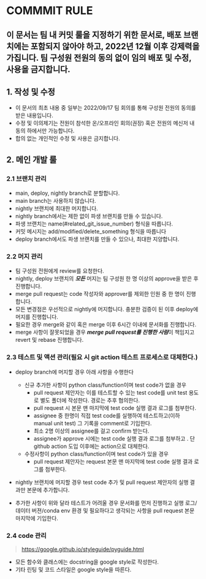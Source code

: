 # COMMMIT RULE
## 이 문서는 팀 내 커밋 룰을 지정하기 위한 문서로, 배포 브랜치에는 포함되지 않아야 하고, 2022년 12월 이후 강제력을 가집니다. 팀 구성원 전원의 동의 없이 임의 배포 및 수정, 사용을 금지합니다.  
  
## 1. 작성 및 수정  
* 이 문서의 최초 내용 중 일부는 2022/09/17 팀 회의를 통해 구성원 전원의 동의를 받은 내용입니다.  
* 수정 및 이의제기는 전원이 참석한 온/오프라인 회의(권장) 혹은 전원의 메신저 내 동의 하에서만 가능합니다.  
* 합의 없는 개인적인 수정 및 사용은 금지합니다.  


## 2. 메인 개발 룰   
### 2.1 브랜치 관리
* main, deploy, nightly branch로 분할합니다.  
* main branch는 사용하지 않습니다.  
* nightly 브랜치에 최대한 머지합니다.  
* nightly branch에서는 제한 없이 파생 브랜치를 만들 수 있습니다.  
* 파생 브랜치는 name(#related_git_issue_number) 형식을 따릅니다. 
* 커밋 메시지는 add/modified/delete_something 형식을 따릅니다
* deploy branch에서도 파생 브랜치를 만들 수 있으나, 최대한 지양합니다.  

### 2.2 머지 관리 
* 팀 구성원 전원에게 review를 요청한다.  
* nightly, deploy 브랜치의 ***모든*** 머지는 팀 구성원 한 명 이상의 approve을 받은 후 진행합니다.  
* merge pull request는 code 작성자와 approver를 제외한 인원 중 한 명이 진행합니다.  
* 모든 변경점은 우선적으로 nightly에 머지합니다. 충분한 검증이 된 이후 deploy에 머지를 진행합니다.  
* 필요한 경우 merge와 같이 혹은 merge 이후 6시간 이내에 문서화를 진행합니다.
* merge 사항이 잘못되었을 경우 ***merge pull request를 진행한 사람***이 책임지고 revert 및 rebase 진행합니다.  

### 2.3 테스트 및 액션 관리(필요 시 git action 테스트 프로세스로 대체한다.)
* deploy branch에 머지할 경우 아래 사항을 수행한다  
	+  신규 추가한 사항이 python class/function이며 test code가 없을 경우
		* pull request 제안자는 이를 테스트할 수 있는 test code를 unit test 용도로 별도 폴더에 작성한다. 경로는 추후 협의한다.  
		* pull request 시 본문 맨 마지막에 test code 실행 결과 로그를 첨부한다.  
		* assignee 중 한명이 직접 test code를 실행하여 테스트하고(이하 manual unit test) 그 기록을 comment로 기입한다.
		* 최소 2명 이상의 assignee를 걸고 confirm 받는다.  
		* assignee가 approve 시에는 test code 실행 결과 로그를 첨부하고 . 단 github action 도입 이후에는 action으로 대체한다.
	+ 수정사항이 python class/function이며 test code가 있을 경우
		* pull request 제안자는 request 본문 맨 마지막에 test code 실행 결과 로그를 첨부한다.  

* nightly 브랜치에 머지할 경우 test code 추가 및 pull request 제안자의 실행 결과만 본문에 추가합니다.
* 추가한 사항이 위와 달라 테스트가 어려울 경우 문서화를 먼저 진행하고 실행 로그/데이터 버젼/conda env 환경 및 필요하다고 생각되는 사항을 pull request 본문 마지막에 기입한다.

### 2.4 code 관리 
> <https://google.github.io/styleguide/pyguide.html>
* 모든 함수와 클래스에는 docstring을 google style로 작성한다.
* 기타 린팅 및 코드 스타일은 google style을 따른다.
